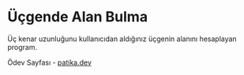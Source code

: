 # Üçgende Alan Bulma

Üç kenar uzunluğunu kullanıcıdan aldığınız üçgenin alanını hesaplayan program.

Ödev Sayfası - [patika.dev](https://app.patika.dev/courses/backend-bootcamp-hazirlik-programi-3hafta/pratik-hipotenus-bulma)
